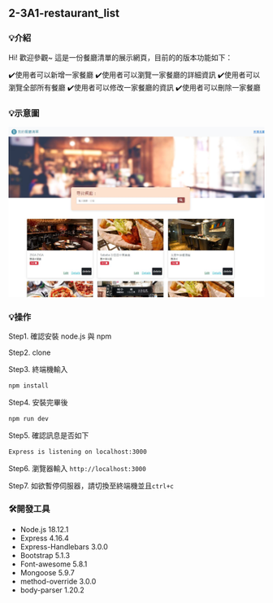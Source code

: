 ## 2-3A1-restaurant_list

### 💡介紹

Hi! 歡迎參觀~
這是一份餐廳清單的展示網頁，目前的的版本功能如下：

✔️使用者可以新增一家餐廳
✔️使用者可以瀏覽一家餐廳的詳細資訊
✔️使用者可以瀏覽全部所有餐廳
✔️使用者可以修改一家餐廳的資訊
✔️使用者可以刪除一家餐廳

### 💡示意圖

![](./public/image/screenshot1.JPG)

### 💡操作

Step1. 確認安裝 node.js 與 npm

Step2. clone

Step3. 終端機輸入

```bash
npm install
```

Step4. 安裝完畢後

```bash
npm run dev
```

Step5. 確認訊息是否如下

```bash
Express is listening on localhost:3000
```

Step6. 瀏覽器輸入
`http://localhost:3000`

Step7. 如欲暫停伺服器，請切換至終端機並且`ctrl+c`

### 🛠️開發工具

- Node.js 18.12.1
- Express 4.16.4
- Express-Handlebars 3.0.0
- Bootstrap 5.1.3
- Font-awesome 5.8.1
- Mongoose 5.9.7
- method-override 3.0.0
- body-parser 1.20.2
